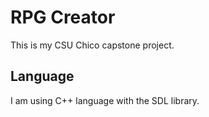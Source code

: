 # RPG Creator
This is my CSU Chico capstone project. 

## Language
I am using C++ language with the SDL library.